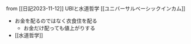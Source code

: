 
from [[日記2023-11-12]]
UBIと水道哲学
[[ユニバーサルベーシックインカム]]
- お金を配るのではなく衣食住を配る
    - お金だけ配っても値上がりする
- [[水道哲学]]

